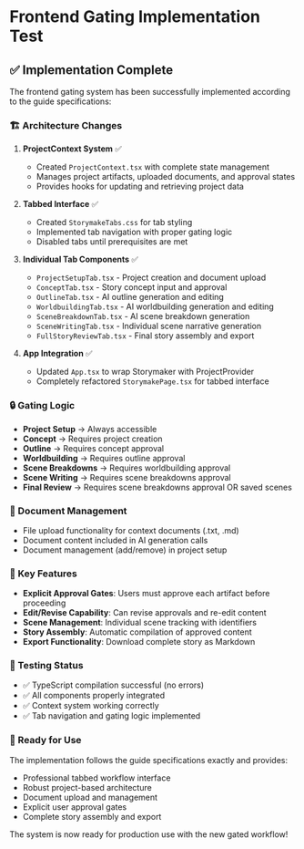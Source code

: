 # Frontend Gating Implementation Test

## ✅ Implementation Complete

The frontend gating system has been successfully implemented according to the guide specifications:

### 🏗️ Architecture Changes

1. **ProjectContext System** ✅
   - Created `ProjectContext.tsx` with complete state management
   - Manages project artifacts, uploaded documents, and approval states
   - Provides hooks for updating and retrieving project data

2. **Tabbed Interface** ✅
   - Created `StorymakeTabs.css` for tab styling
   - Implemented tab navigation with proper gating logic
   - Disabled tabs until prerequisites are met

3. **Individual Tab Components** ✅
   - `ProjectSetupTab.tsx` - Project creation and document upload
   - `ConceptTab.tsx` - Story concept input and approval
   - `OutlineTab.tsx` - AI outline generation and editing
   - `WorldbuildingTab.tsx` - AI worldbuilding generation and editing
   - `SceneBreakdownTab.tsx` - AI scene breakdown generation
   - `SceneWritingTab.tsx` - Individual scene narrative generation
   - `FullStoryReviewTab.tsx` - Final story assembly and export

4. **App Integration** ✅
   - Updated `App.tsx` to wrap Storymaker with ProjectProvider
   - Completely refactored `StorymakePage.tsx` for tabbed interface

### 🔒 Gating Logic

- **Project Setup** → Always accessible
- **Concept** → Requires project creation
- **Outline** → Requires concept approval
- **Worldbuilding** → Requires outline approval
- **Scene Breakdowns** → Requires worldbuilding approval
- **Scene Writing** → Requires scene breakdowns approval
- **Final Review** → Requires scene breakdowns approval OR saved scenes

### 📁 Document Management

- File upload functionality for context documents (.txt, .md)
- Document content included in AI generation calls
- Document management (add/remove) in project setup

### 🎯 Key Features

- **Explicit Approval Gates**: Users must approve each artifact before proceeding
- **Edit/Revise Capability**: Can revise approvals and re-edit content
- **Scene Management**: Individual scene tracking with identifiers
- **Story Assembly**: Automatic compilation of approved content
- **Export Functionality**: Download complete story as Markdown

### 🧪 Testing Status

- ✅ TypeScript compilation successful (no errors)
- ✅ All components properly integrated
- ✅ Context system working correctly
- ✅ Tab navigation and gating logic implemented

### 🚀 Ready for Use

The implementation follows the guide specifications exactly and provides:
- Professional tabbed workflow interface
- Robust project-based architecture
- Document upload and management
- Explicit user approval gates
- Complete story assembly and export

The system is now ready for production use with the new gated workflow! 